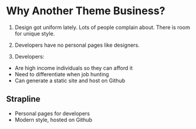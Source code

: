 # Why Another Theme Business?

1. Design got uniform lately. Lots of people complain about. There is room for unique style.

2. Developers have no personal pages like designers.

3. Developers:

* Are high income individuals so they can afford it
* Need to differentiate when job hunting
* Can generate a static site and host on Github

## Strapline

* Personal pages for developers
* Modern style, hosted on Github
